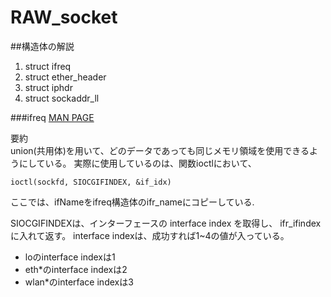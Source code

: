 # RAW_socket

##構造体の解説
1. struct ifreq  
2. struct ether_header  
3. struct iphdr  
4. struct sockaddr_ll  

###ifreq
[MAN PAGE](http://linuxjm.osdn.jp/html/LDP_man-pages/man7/netdevice.7.html)  


要約  
union(共用体)を用いて、どのデータであっても同じメモリ領域を使用できるようにしている。
実際に使用しているのは、関数ioctlにおいて、
```
ioctl(sockfd, SIOCGIFINDEX, &if_idx)
```
ここでは、ifNameをifreq構造体のifr\_nameにコピーしている.

SIOCGIFINDEXは、インターフェースの interface index を取得し、 ifr_ifindex に入れて返す。
interface indexは、成功すれば1~4の値が入っている。  
- loのinterface indexは1  
- eth\*のinterface indexは2  
- wlan\*のinterface indexは3  
